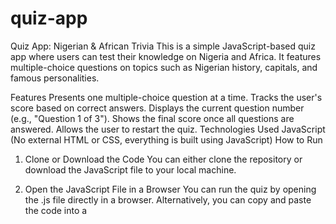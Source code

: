 # quiz-app
Quiz App: Nigerian & African Trivia
This is a simple JavaScript-based quiz app where users can test their knowledge on Nigeria and Africa. It features multiple-choice questions on topics such as Nigerian history, capitals, and famous personalities.

Features
Presents one multiple-choice question at a time.
Tracks the user's score based on correct answers.
Displays the current question number (e.g., "Question 1 of 3").
Shows the final score once all questions are answered.
Allows the user to restart the quiz.
Technologies Used
JavaScript (No external HTML or CSS, everything is built using JavaScript)
How to Run
1. Clone or Download the Code
You can either clone the repository or download the JavaScript file to your local machine.

2. Open the JavaScript File in a Browser
You can run the quiz by opening the .js file directly in a browser. Alternatively, you can copy and paste the code into a <script> tag in an HTML file.

3. Start the Quiz
Once the code is loaded in the browser, the quiz will automatically display. Select an option for each question, and after all questions are answered, your score will be shown. At that point, you can restart the quiz if desired.

How It Works
Question Data:
The questions array stores the questions, options, and correct answers.

Displaying Questions:
The displayQuestion function dynamically generates the question and options for each question.

Answer Selection:
When the user selects an answer, it is compared to the correct answer. The score is updated based on the selection.

Progress Tracking:
The app displays the current question number and total questions (e.g., "Question 1 of 3").

End of Quiz:
Once the user answers all questions, the app shows their score and a "Restart Quiz" button.

Sample Questions
Here are a few examples of questions included in the quiz:

What is the capital of Nigeria?

Options: Abuja, Lagos, Port Harcourt, Kaduna
Correct Answer: Abuja
Who was the first president of Nigeria?

Options: Obasanjo, Awo, Nnamdi Azikiwe, Buhari
Correct Answer: Nnamdi Azikiwe
Which country is known as the Giant of Africa?

Options: South Africa, Nigeria, Kenya, Egypt
Correct Answer: Nigeria
